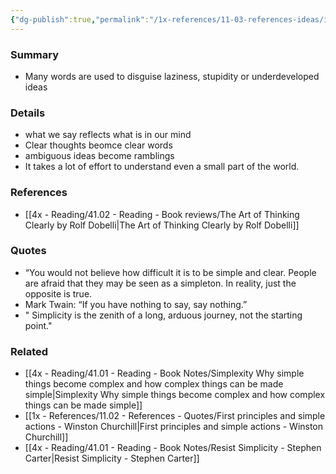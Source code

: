 ```yaml
---
{"dg-publish":true,"permalink":"/1x-references/11-03-references-ideas/if-you-have-nothing-to-say-say-nothing/"}
---
```



### Summary
- Many words are used to disguise laziness, stupidity or underdeveloped ideas

### Details
- what we say reflects what is in our mind
- Clear thoughts beomce clear words
- ambiguous ideas become ramblings
- It takes a lot of effort to understand even a small part of the world.

### References
- [[4x - Reading/41.02 - Reading - Book reviews/The Art of Thinking Clearly by Rolf Dobelli\|The Art of Thinking Clearly by Rolf Dobelli]]

### Quotes
- “You would not believe how difficult it is to be simple and clear. People are afraid that they may be seen as a simpleton. In reality, just the opposite is true.
- Mark Twain: “If you have nothing to say, say nothing.”
- " Simplicity is the zenith of a long, arduous journey, not the starting point."

### Related
- [[4x - Reading/41.01 - Reading - Book Notes/Simplexity Why simple things become complex and how complex things can be made simple\|Simplexity Why simple things become complex and how complex things can be made simple]]
- [[1x - References/11.02 - References - Quotes/First principles and simple actions - Winston Churchill\|First principles and simple actions - Winston Churchill]]
- [[4x - Reading/41.01 - Reading - Book Notes/Resist Simplicity - Stephen Carter\|Resist Simplicity - Stephen Carter]]